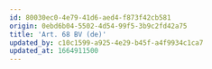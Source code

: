 ```yaml
---
id: 80030ec0-4e79-41d6-aed4-f873f42cb581
origin: 0ebd6b04-5502-4d54-99f5-3b9c2fd42a75
title: 'Art. 68 BV (de)'
updated_by: c10c1599-a925-4e29-b45f-a4f9934c1ca7
updated_at: 1664911500
---
```

